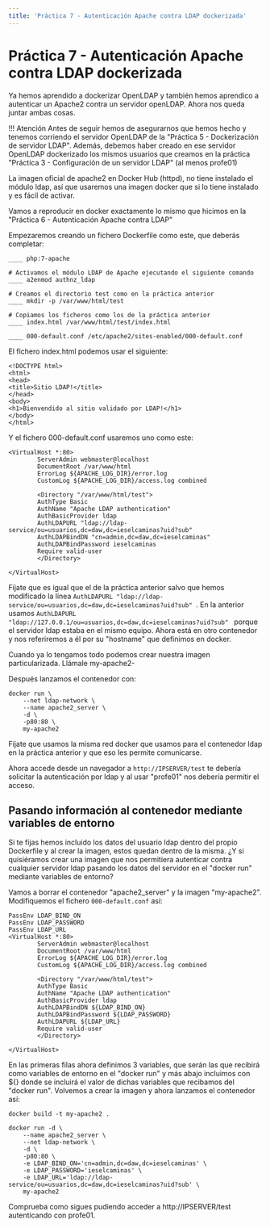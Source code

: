 ```yaml
---
title: 'Práctica 7 - Autenticación Apache contra LDAP dockerizada'
---
```


# Práctica 7 - Autenticación Apache contra LDAP dockerizada

Ya hemos aprendido a dockerizar OpenLDAP y también hemos aprendico a autenticar un Apache2 contra un servidor openLDAP. Ahora nos queda juntar ambas cosas.

!!! Atención
    Antes de seguir hemos de asegurarnos que hemos hecho y tenemos corriendo el servidor OpenLDAP de la "Práctica 5 - Dockerización de servidor LDAP". Además, debemos haber creado en ese servidor OpenLDAP dockerizado los mismos usuarios que creamos en la práctica "Práctica 3 - Configuración de un servidor LDAP" (al menos profe01)

La imagen oficial de apache2 en Docker Hub (httpd), no tiene instalado el módulo ldap, así que usaremos una imagen docker que si lo tiene instalado y es fácil de activar.

Vamos a reproducir en docker exactamente lo mismo que hicimos en la "Práctica 6 - Autenticación Apache contra LDAP"

Empezaremos creando un fichero Dockerfile como este, que deberás completar:

```
____ php:7-apache

# Activamos el módulo LDAP de Apache ejecutando el siguiente comando
____ a2enmod authnz_ldap

# Creamos el directorio test como en la práctica anterior
____ mkdir -p /var/www/html/test

# Copiamos los ficheros como los de la práctica anterior
____ index.html /var/www/html/test/index.html

____ 000-default.conf /etc/apache2/sites-enabled/000-default.conf

```

El fichero index.html podemos usar el siguiente:

```
<!DOCTYPE html>
<html>
<head>
<title>Sitio LDAP!</title>
</head>
<body>
<h1>Bienvendido al sitio validado por LDAP!</h1>
</body>
</html>
```

Y el fichero 000-default.conf usaremos uno como este:

```
<VirtualHost *:80>
        ServerAdmin webmaster@localhost
        DocumentRoot /var/www/html
        ErrorLog ${APACHE_LOG_DIR}/error.log
        CustomLog ${APACHE_LOG_DIR}/access.log combined

        <Directory "/var/www/html/test"> 
        AuthType Basic
        AuthName "Apache LDAP authentication"
        AuthBasicProvider ldap 
        AuthLDAPURL "ldap://ldap-service/ou=usuarios,dc=daw,dc=ieselcaminas?uid?sub" 
        AuthLDAPBindDN "cn=admin,dc=daw,dc=ieselcaminas"
        AuthLDAPBindPassword ieselcaminas
        Require valid-user
        </Directory>

</VirtualHost>
```

Fíjate que es igual que el de la práctica anterior salvo que hemos modificado la línea `AuthLDAPURL "ldap://ldap-service/ou=usuarios,dc=daw,dc=ieselcaminas?uid?sub" `. En la anterior usamos `AuthLDAPURL "ldap://127.0.0.1/ou=usuarios,dc=daw,dc=ieselcaminas?uid?sub" ` porque el servidor ldap estaba en el mismo equipo. Ahora está en otro contenedor y nos referiremos a él por su "hostname" que definimos en docker.

Cuando ya lo tengamos todo podemos crear nuestra imagen particularizada. Llámale my-apache2-

Después lanzamos el contenedor con:

```
docker run \
    --net ldap-network \
    --name apache2_server \
    -d \
    -p80:80 \
    my-apache2
```

Fíjate que usamos la misma red docker que usamos para el contenedor ldap en la práctica anterior y que eso les permite comunicarse.

Ahora accede desde un navegador a `http://IPSERVER/test` te debería solicitar la autenticación por ldap y al usar "profe01" nos debería permitir el acceso.

## Pasando información al contenedor mediante variables de entorno

Si te fijas hemos incluido los datos del usuario ldap dentro del propio Dockerfile y al crear la imagen, estos quedan dentro de la misma. ¿Y si quisiéramos crear una imagen que nos permitiera autenticar contra cualquier servidor ldap pasando los datos del servidor en el "docker run" mediante variables de entorno?

Vamos a borrar el contenedor "apache2_server" y la imagen "my-apache2". Modifiquemos el fichero `000-default.conf` así:

```
PassEnv LDAP_BIND_ON
PassEnv LDAP_PASSWORD
PassEnv LDAP_URL
<VirtualHost *:80>
        ServerAdmin webmaster@localhost
        DocumentRoot /var/www/html
        ErrorLog ${APACHE_LOG_DIR}/error.log
        CustomLog ${APACHE_LOG_DIR}/access.log combined

        <Directory "/var/www/html/test">
        AuthType Basic
        AuthName "Apache LDAP authentication"
        AuthBasicProvider ldap
        AuthLDAPBindDN ${LDAP_BIND_ON}
        AuthLDAPBindPassword ${LDAP_PASSWORD}
        AuthLDAPURL ${LDAP_URL}
        Require valid-user
        </Directory>

</VirtualHost>
```

En las primeras filas ahora definimos 3 variables, que serán las que recibirá como variables de entorno en el "docker run" y más abajo incluimos con ${} donde se incluirá el valor de dichas variables que recibamos del "docker run". Volvemos a crear la imagen y ahora lanzamos el contenedor así:

```
docker build -t my-apache2 .

docker run -d \
    --name apache2_server \
    --net ldap-network \
    -d \
    -p80:80 \
    -e LDAP_BIND_ON='cn=admin,dc=daw,dc=ieselcaminas' \
    -e LDAP_PASSWORD='ieselcaminas' \
    -e LDAP_URL='ldap://ldap-service/ou=usuarios,dc=daw,dc=ieselcaminas?uid?sub' \
    my-apache2
```

Comprueba como sigues pudiendo acceder a http://IPSERVER/test autenticando con profe01.
